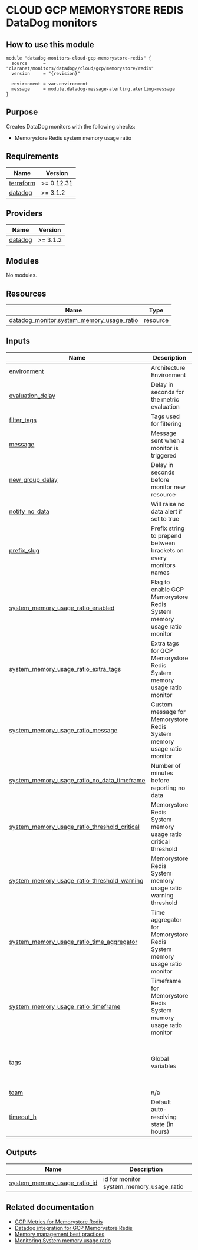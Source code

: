# CLOUD GCP MEMORYSTORE REDIS DataDog monitors

## How to use this module

```hcl
module "datadog-monitors-cloud-gcp-memorystore-redis" {
  source      = "claranet/monitors/datadog//cloud/gcp/memorystore/redis"
  version     = "{revision}"

  environment = var.environment
  message     = module.datadog-message-alerting.alerting-message
}

```

## Purpose

Creates DataDog monitors with the following checks:

- Memorystore Redis system memory usage ratio

<!-- BEGIN_TF_DOCS -->
## Requirements

| Name | Version |
|------|---------|
| <a name="requirement_terraform"></a> [terraform](#requirement\_terraform) | >= 0.12.31 |
| <a name="requirement_datadog"></a> [datadog](#requirement\_datadog) | >= 3.1.2 |

## Providers

| Name | Version |
|------|---------|
| <a name="provider_datadog"></a> [datadog](#provider\_datadog) | >= 3.1.2 |

## Modules

No modules.

## Resources

| Name | Type |
|------|------|
| [datadog_monitor.system_memory_usage_ratio](https://registry.terraform.io/providers/DataDog/datadog/latest/docs/resources/monitor) | resource |

## Inputs

| Name | Description | Type | Default | Required |
|------|-------------|------|---------|:--------:|
| <a name="input_environment"></a> [environment](#input\_environment) | Architecture Environment | `string` | n/a | yes |
| <a name="input_evaluation_delay"></a> [evaluation\_delay](#input\_evaluation\_delay) | Delay in seconds for the metric evaluation | `number` | `900` | no |
| <a name="input_filter_tags"></a> [filter\_tags](#input\_filter\_tags) | Tags used for filtering | `string` | `"*"` | no |
| <a name="input_message"></a> [message](#input\_message) | Message sent when a monitor is triggered | `any` | n/a | yes |
| <a name="input_new_group_delay"></a> [new\_group\_delay](#input\_new\_group\_delay) | Delay in seconds before monitor new resource | `number` | `300` | no |
| <a name="input_notify_no_data"></a> [notify\_no\_data](#input\_notify\_no\_data) | Will raise no data alert if set to true | `bool` | `true` | no |
| <a name="input_prefix_slug"></a> [prefix\_slug](#input\_prefix\_slug) | Prefix string to prepend between brackets on every monitors names | `string` | `""` | no |
| <a name="input_system_memory_usage_ratio_enabled"></a> [system\_memory\_usage\_ratio\_enabled](#input\_system\_memory\_usage\_ratio\_enabled) | Flag to enable GCP Memorystore Redis System memory usage ratio monitor | `string` | `"true"` | no |
| <a name="input_system_memory_usage_ratio_extra_tags"></a> [system\_memory\_usage\_ratio\_extra\_tags](#input\_system\_memory\_usage\_ratio\_extra\_tags) | Extra tags for GCP Memorystore Redis System memory usage ratio monitor | `list(string)` | `[]` | no |
| <a name="input_system_memory_usage_ratio_message"></a> [system\_memory\_usage\_ratio\_message](#input\_system\_memory\_usage\_ratio\_message) | Custom message for Memorystore Redis System memory usage ratio monitor | `string` | `""` | no |
| <a name="input_system_memory_usage_ratio_no_data_timeframe"></a> [system\_memory\_usage\_ratio\_no\_data\_timeframe](#input\_system\_memory\_usage\_ratio\_no\_data\_timeframe) | Number of minutes before reporting no data | `string` | `20` | no |
| <a name="input_system_memory_usage_ratio_threshold_critical"></a> [system\_memory\_usage\_ratio\_threshold\_critical](#input\_system\_memory\_usage\_ratio\_threshold\_critical) | Memorystore Redis System memory usage ratio critical threshold | `string` | `90` | no |
| <a name="input_system_memory_usage_ratio_threshold_warning"></a> [system\_memory\_usage\_ratio\_threshold\_warning](#input\_system\_memory\_usage\_ratio\_threshold\_warning) | Memorystore Redis System memory usage ratio warning threshold | `string` | `80` | no |
| <a name="input_system_memory_usage_ratio_time_aggregator"></a> [system\_memory\_usage\_ratio\_time\_aggregator](#input\_system\_memory\_usage\_ratio\_time\_aggregator) | Time aggregator for Memorystore Redis System memory usage ratio monitor | `string` | `"min"` | no |
| <a name="input_system_memory_usage_ratio_timeframe"></a> [system\_memory\_usage\_ratio\_timeframe](#input\_system\_memory\_usage\_ratio\_timeframe) | Timeframe for Memorystore Redis System memory usage ratio monitor | `string` | `"last_10m"` | no |
| <a name="input_tags"></a> [tags](#input\_tags) | Global variables | `list(string)` | <pre>[<br>  "type:cloud",<br>  "provider:gcp",<br>  "resource:memorystore",<br>  "engine:redis"<br>]</pre> | no |
| <a name="input_team"></a> [team](#input\_team) | n/a | `string` | `"claranet"` | no |
| <a name="input_timeout_h"></a> [timeout\_h](#input\_timeout\_h) | Default auto-resolving state (in hours) | `number` | `0` | no |

## Outputs

| Name | Description |
|------|-------------|
| <a name="output_system_memory_usage_ratio_id"></a> [system\_memory\_usage\_ratio\_id](#output\_system\_memory\_usage\_ratio\_id) | id for monitor system\_memory\_usage\_ratio |
<!-- END_TF_DOCS -->
## Related documentation

* [GCP Metrics for Memorystore Redis](https://cloud.google.com/monitoring/api/metrics_gcp#gcp-redis)
* [Datadog integration for GCP Memorystore Redis](https://docs.datadoghq.com/integrations/google_cloud_redis/)
* [Memory management best practices](https://cloud.google.com/memorystore/docs/redis/memory-management-best-practices#monitor_your_instances_memory_usage)
* [Monitoring System memory usage ratio](https://cloud.google.com/memorystore/docs/redis/memory-management-best-practices#system_memory_usage_ratio_2)
